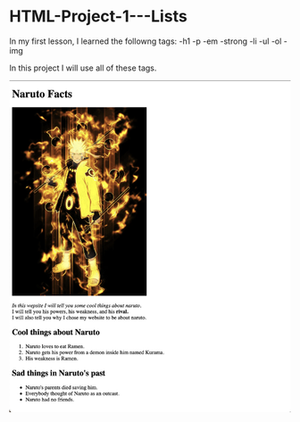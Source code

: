 # HTML-Project-1---Lists
In my first lesson, I learned the followng tags: -h1 -p -em -strong -li -ul -ol -img

In this project I will use all of these tags.

![Project Image](proj1.png)
